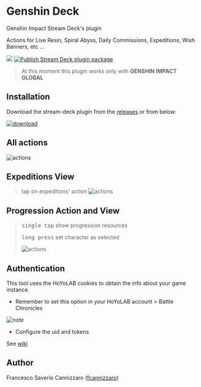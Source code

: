 # Genshin Deck
Genshin Impact Stream Deck's plugin

Actions for Live Resin, Spiral Abyss, Daily Commissions, Expeditions, Wish Banners, etc ...

[![](https://img.shields.io/badge/Stream%20Deck%20SDK-for%20Node.js-green)](https://github.com/stream-deck-for-node/sdk)
[![Publish Stream Deck plugin package](https://github.com/fcannizzaro/genshin-deck/actions/workflows/build-package-plugin.yml/badge.svg)](https://github.com/fcannizzaro/genshin-deck/actions/workflows/build-package-plugin.yml)

> At this moment this plugin works only with **GENSHIN IMPACT GLOBAL**

## Installation

Download the stream-deck plugin from the [releases](https://github.com/fcannizzaro/genshin-deck/releases)
or from below:

[![download](https://github.com/fcannizzaro/genshin-deck/blob/main/media/download.png?raw=true)](https://github.com/fcannizzaro/genshin-deck/releases/latest)

## All actions
![actions](https://github.com/fcannizzaro/genshin-deck/blob/main/media/actions.png?raw=true)

## Expeditions View
> tap on expeditions' action
![actions](https://github.com/fcannizzaro/genshin-deck/blob/main/media/expeditions-view.png?raw=true)

## Progression Action and View
> <kbd>single tap</kbd> show progression resources
> 
> <kbd>long press</kbd> set character as selected
> 
> ![actions](https://github.com/fcannizzaro/genshin-deck/blob/main/media/character-progression.gif?raw=true)

## Authentication

This tool uses the HoYoLAB cookies to obtain the info about your game instance.

- Remember to set this option in your HoYoLAB account > Battle Chronicles

![note](https://github.com/fcannizzaro/genshin-deck/blob/main/media/note.png?raw=true)

- Configure the uid and tokens

See [wiki](https://github.com/fcannizzaro/genshin-deck/wiki)

## Author

Francesco Saverio Cannizzaro ([fcannizzaro](https://github.com/fcannizzaro))
